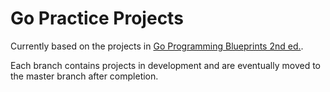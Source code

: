 # Go Practice Projects

Currently based on the projects in [Go Programming Blueprints 2nd ed.](https://www.packtpub.com/application-development/go-programming-blueprints-second-edition).

Each branch contains projects in development and are eventually moved to the master branch after completion.